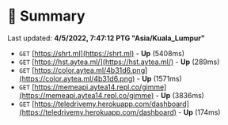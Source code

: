 # 📖 Summary
Last updated: **4/5/2022, 7:47:12 PTG "Asia/Kuala_Lumpur"**

- `GET` [https://shrt.ml](https://shrt.ml) - **Up** (5408ms)
- `GET` [https://hst.aytea.ml/](https://hst.aytea.ml/) - **Up** (289ms)
- `GET` [https://color.aytea.ml/4b31d6.png](https://color.aytea.ml/4b31d6.png) - **Up** (1571ms)
- `GET` [https://memeapi.aytea14.repl.co/gimme](https://memeapi.aytea14.repl.co/gimme) - **Up** (3836ms)
- `GET` [https://teledrivemy.herokuapp.com/dashboard](https://teledrivemy.herokuapp.com/dashboard) - **Up** (174ms)

